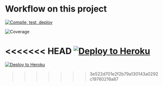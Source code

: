 # Workflow on this project

[![Compile, test, deploy](https://github.com/MichelleHoZY/MiniProject/actions/workflows/main.yaml/badge.svg)](https://github.com/MichelleHoZY/MiniProject/actions/workflows/main.yaml)

![Coverage](https://northwind.sgp1.digitaloceanspaces.com/coverage/MiniProject/jacoco.svg)

<<<<<<< HEAD
[![Deploy to Heroku](https://github.com/MichelleHoZY/MiniProject/actions/workflows/deploy.yaml/badge.svg)](https://github.com/MichelleHoZY/MiniProject/actions/workflows/deploy.yaml)
=======
[![Deploy to Heroku](https://github.com/MichelleHoZY/MiniProject/actions/workflows/deploy.yaml/badge.svg)](https://github.com/MichelleHoZY/MiniProject/actions/workflows/deploy.yaml)
>>>>>>> 3e522d701e2f2b79a130143a0292c19760216a87
